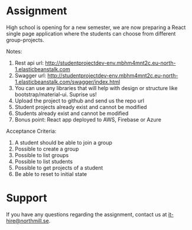 # Assignment
High school is opening for a new semester, we are now preparing a React single page application where the students can choose from different group-projects.

Notes:
1. Rest api url: http://studentprojectdev-env.mbhm4mnt2c.eu-north-1.elasticbeanstalk.com
2. Swagger url: http://studentprojectdev-env.mbhm4mnt2c.eu-north-1.elasticbeanstalk.com/swagger/index.html
3. You can use any libraries that will help with design or structure like bootstrap/material-ui. Suprise us!
4. Upload the project to github and send us the repo url
5. Student projects already exist and cannot be modified
6. Students already exist and cannot be modified
7. Bonus point: React app deployed to AWS, Firebase or Azure

Acceptance Criteria: 
1. A student should be able to join a group
2. Possible to create a group
3. Possible to list groups
4. Possible to list students
5. Possible to get projects of a student
6. Be able to reset to initial state


# Support

If you have any questions regarding the assignment, contact us at it-hire@northmill.se.

